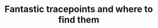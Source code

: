 ---
categories:
- bkk19
description: '"I could talk to you all day kernel debugging. Really! In fact I, along
  with my colleague Leo, have spent are large portion of our time recently doing exactly
  that. However I dont have all day... I have just 25 minutes... and no slides."<br
  /> <br /> In this session Daniel will demonstrate live a some of the ways to exploit
  both static and dynamic tracepoints to study kernel behaviour. Well start out using
  just the basic tools available in even tiny busybox distribution before expanding
  our toolkit very slightly by copying a couple of extra binaries onto the system
  under debug.'
future_image:
  featured: 'true'
  path: /assets/images/featured-images/bkk19/BKK19-TR04.png
session_attendee_num: '16'
session_id: BKK19-TR04
session_room: Session Room 2 (Lotus 3-4)
session_slot:
  end_time: '2019-04-02 16:25:00'
  start_time: '2019-04-02 16:00:00'
session_speakers:
- speaker_bio: Currently working at Linaro where I am tech lead for the Support and
    Solutions Engineering team. This team provides a mixture of technical support
    (for developers), training and custom engineering services to Linaro members and
    our professional services customers. As part of my work at Linaro I have become
    a co-maintainer of the Linux kernel kgdb/kdb and backlight sub-systems. I am also
    heavily involved in the 96Boards activities at Linaro.
  speaker_company: Linaro
  speaker_image: /assets/images/speakers/bkk19/daniel-thompson.jpg
  speaker_location: ''
  speaker_name: Daniel Thompson
  speaker_position: Tech Lead - Support and Solutions Engineering
  speaker_username: daniel.thompson2
- speaker_bio: ''
  speaker_company: ''
  speaker_image: /assets/images/speakers/bkk19/daniel-thompson.jpg
  speaker_location: Bristol, United Kingdom
  speaker_name: Daniel Thompson
  speaker_position: ''
  speaker_username: danielthompson7
session_track: Linux Kernel
tag: session
tags:
- Tools
- Linux Kernel
title: Fantastic tracepoints and where to find them
---